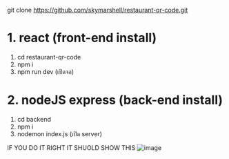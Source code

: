 git clone https://github.com/skymarshell/restaurant-qr-code.git

# 1. react (front-end install) 

1. cd restaurant-qr-code
2. npm i
3. npm run dev (เปิดจอ)

# 2. nodeJS express (back-end install) 

1. cd backend
2. npm i
3. nodemon index.js (เปิด server)

IF YOU DO IT RIGHT IT SHUOLD SHOW THIS
![image](https://github.com/user-attachments/assets/a0de1eee-b043-43f1-94ec-4bff12b1b792)
